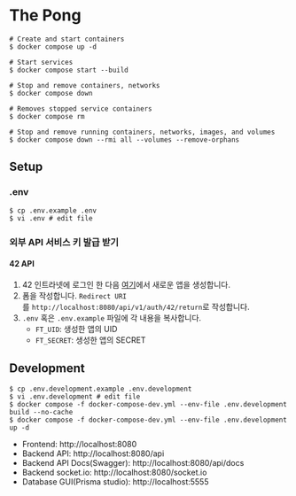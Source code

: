 # The Pong

```shell
# Create and start containers
$ docker compose up -d

# Start services
$ docker compose start --build

# Stop and remove containers, networks
$ docker compose down

# Removes stopped service containers
$ docker compose rm

# Stop and remove running containers, networks, images, and volumes
$ docker compose down --rmi all --volumes --remove-orphans
```

## Setup

### .env

```shell
$ cp .env.example .env
$ vi .env # edit file
```

### 외부 API 서비스 키 발급 받기

#### 42 API

1. 42 인트라넷에 로그인 한 다음 [여기](https://profile.intra.42.fr/oauth/applications/new)에서 새로운 앱을 생성합니다.
2. 폼을 작성합니다. `Redirect URI`를 `http://localhost:8080/api/v1/auth/42/return`로 작성합니다.
3. `.env` 혹은 `.env.example` 파일에 각 내용을 복사합니다.
   - `FT_UID`: 생성한 앱의 UID
   - `FT_SECRET`: 생성한 앱의 SECRET

## Development

```shell
$ cp .env.development.example .env.development
$ vi .env.development # edit file
$ docker compose -f docker-compose-dev.yml --env-file .env.development build --no-cache
$ docker compose -f docker-compose-dev.yml --env-file .env.development up -d
```

- Frontend: http://localhost:8080
- Backend API: http://localhost:8080/api
- Backend API Docs(Swagger): http://localhost:8080/api/docs
- Backend socket.io: http://localhost:8080/socket.io
- Database GUI(Prisma studio): http://localhost:5555
